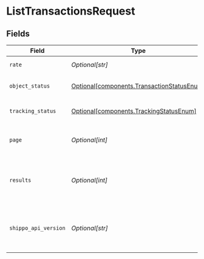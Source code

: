 # ListTransactionsRequest


## Fields

| Field                                                                                          | Type                                                                                           | Required                                                                                       | Description                                                                                    | Example                                                                                        |
| ---------------------------------------------------------------------------------------------- | ---------------------------------------------------------------------------------------------- | ---------------------------------------------------------------------------------------------- | ---------------------------------------------------------------------------------------------- | ---------------------------------------------------------------------------------------------- |
| `rate`                                                                                         | *Optional[str]*                                                                                | :heavy_minus_sign:                                                                             | Filter by rate ID                                                                              |                                                                                                |
| `object_status`                                                                                | [Optional[components.TransactionStatusEnum]](../../models/components/transactionstatusenum.md) | :heavy_minus_sign:                                                                             | Filter by object status                                                                        | SUCCESS                                                                                        |
| `tracking_status`                                                                              | [Optional[components.TrackingStatusEnum]](../../models/components/trackingstatusenum.md)       | :heavy_minus_sign:                                                                             | Filter by tracking status                                                                      | DELIVERED                                                                                      |
| `page`                                                                                         | *Optional[int]*                                                                                | :heavy_minus_sign:                                                                             | The page number you want to select                                                             |                                                                                                |
| `results`                                                                                      | *Optional[int]*                                                                                | :heavy_minus_sign:                                                                             | The number of results to return per page (max 100)                                             |                                                                                                |
| `shippo_api_version`                                                                           | *Optional[str]*                                                                                | :heavy_minus_sign:                                                                             | String used to pick a non-default API version to use                                           | 2018-02-08                                                                                     |